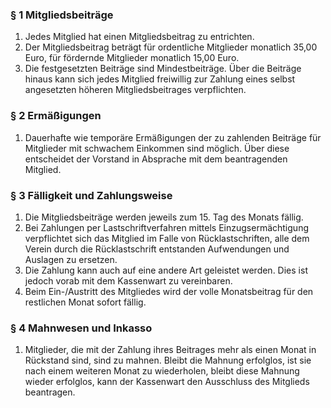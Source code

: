 ### § 1 Mitgliedsbeiträge
1. Jedes Mitglied hat einen Mitgliedsbeitrag zu entrichten.
2. Der Mitgliedsbeitrag beträgt für ordentliche Mitglieder monatlich 35,00 Euro, für fördernde Mitglieder monatlich 15,00 Euro.
3. Die festgesetzten Beiträge sind Mindestbeiträge. Über die Beiträge hinaus kann sich jedes Mitglied freiwillig zur Zahlung eines selbst angesetzten höheren Mitgliedsbeitrages verpflichten.

### § 2 Ermäßigungen
1. Dauerhafte wie temporäre Ermäßigungen der zu zahlenden Beiträge für Mitglieder mit schwachem Einkommen sind möglich. Über diese entscheidet der Vorstand in Absprache mit dem beantragenden Mitglied.

### § 3 Fälligkeit und Zahlungsweise
1. Die Mitgliedsbeiträge werden jeweils zum 15. Tag des Monats fällig.
2. Bei Zahlungen per Lastschriftverfahren mittels Einzugsermächtigung verpflichtet sich das Mitglied im Falle von Rücklastschriften, alle dem Verein durch die Rücklastschrift entstanden Aufwendungen und Auslagen zu ersetzen.
3. Die Zahlung kann auch auf eine andere Art geleistet werden. Dies ist jedoch vorab mit dem Kassenwart zu vereinbaren.
4. Beim Ein-/Austritt des Mitgliedes wird der volle Monatsbeitrag  für den restlichen Monat sofort fällig.

### § 4 Mahnwesen und Inkasso
1. Mitglieder, die mit der Zahlung ihres Beitrages mehr als einen Monat in Rückstand sind, sind zu mahnen. Bleibt die Mahnung erfolglos, ist sie nach einem weiteren Monat zu wiederholen, bleibt diese Mahnung wieder erfolglos, kann der Kassenwart den Ausschluss des Mitglieds beantragen.
